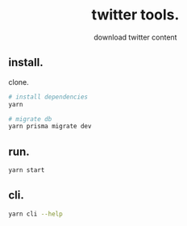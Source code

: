 <div align="center">
<h1>twitter tools.</h1>
<span>download twitter content</span>
</div>

## install.

clone.

```bash
# install dependencies
yarn
```

```bash
# migrate db
yarn prisma migrate dev
```

## run.

```bash
yarn start
```

## cli.

```bash
yarn cli --help
```

